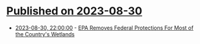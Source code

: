 # [Published on 2023-08-30](index.md)

* [2023-08-30, 22:00:00](https://news.slashdot.org/story/23/08/30/2049255/epa-removes-federal-protections-for-most-of-the-countrys-wetlands?utm_source=rss1.0mainlinkanon&utm_medium=feed) - [EPA Removes Federal Protections For Most of the Country's Wetlands](https://news.slashdot.org/story/23/08/30/2049255/epa-removes-federal-protections-for-most-of-the-countrys-wetlands?utm_source=rss1.0mainlinkanon&utm_medium=feed)
